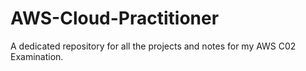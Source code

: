 # AWS-Cloud-Practitioner
A dedicated repository for all the projects and notes for my AWS C02 Examination.
